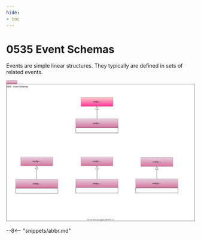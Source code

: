```yaml
---
hide:
- toc
---
```


<!-- SPDX-License-Identifier: CC-BY-4.0 -->
<!-- Copyright Contributors to the ODPi Egeria project. -->

# 0535 Event Schemas

Events are simple linear structures.  They typically are defined in sets of related events. 

![UML](0535-Event-Schemas.svg)


--8<-- "snippets/abbr.md"